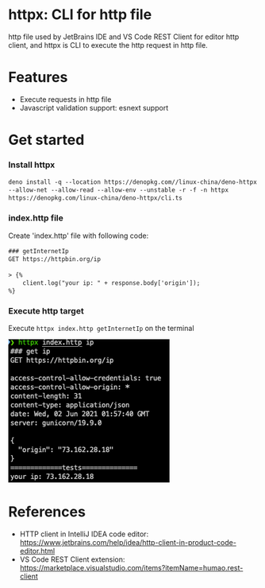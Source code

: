 httpx: CLI for http file
==============================

http file used by JetBrains IDE and VS Code REST Client for editor http client, and httpx is CLI to execute the http request in http file.

# Features

* Execute requests in http file
* Javascript validation support: esnext support

# Get started

### Install httpx

```
deno install -q --location https://denopkg.com//linux-china/deno-httpx --allow-net --allow-read --allow-env --unstable -r -f -n httpx https://denopkg.com/linux-china/deno-httpx/cli.ts
```

### index.http file

Create 'index.http' file with following code:

```
### getInternetIp
GET https://httpbin.org/ip

> {%
    client.log("your ip: " + response.body['origin']);
%}
```

### Execute http target

Execute `httpx index.http getInternetIp` on the terminal

![httpx cli](./docs/httpx-cli.png)

# References

* HTTP client in IntelliJ IDEA code editor: https://www.jetbrains.com/help/idea/http-client-in-product-code-editor.html
* VS Code REST Client extension: https://marketplace.visualstudio.com/items?itemName=humao.rest-client

